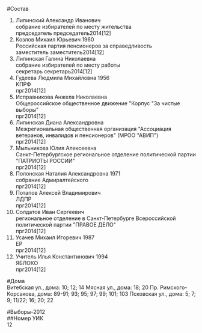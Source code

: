 #Состав  
1. Липинский Александр Иванович  
    собрание избирателей по месту жительства  
    председатель председатель2014[12]  
2. Козлов Михаил Юрьевич 1960  
    Российская партия пенсионеров за справедливость  
    заместитель заместитель2014[12]  
3. Липинская Галина Николаевна  
    собрание избирателей по месту работы  
    секретарь секретарь2014[12]  
4. Гудеева Людмила Михайловна 1956  
    КПРФ  
    прг2014[12]  
5. Исправникова Анжела Николаевна  
    Общероссийское общественное движение "Корпус "За чистые выборы"  
    прг2014[12]  
6. Липинская Диана Александровна  
    Межрегиональная общественная  организация "Ассоциация ветеранов, инвалидов и пенсионеров" (МРОО "АВИП")  
    прг2014[12]  
7. Мыльникова Юлия Алексеевна  
    Санкт-Петербургское региональное отделение политической партии "ПАТРИОТЫ РОССИИ"  
    прг2014[12]  
8. Полонская Наталия Александровна 1971  
    собрание Адмиралтейского  
    прг2014[12]  
9. Потапов Алексей Владимирович  
    ЛДПР  
    прг2014[12]  
10. Солдатов Иван Сергеевич  
    региональное отделение в Санкт-Петербурге Всероссийской политической партии "ПРАВОЕ ДЕЛО"  
    прг2014[12]  
11. Усачев Михаил Игоревич 1987  
    ЕР  
    прг2014[12]  
12. Учитель Илья Константинович 1994  
    ЯБЛОКО  
    прг2014[12]  
  
#Дома  
Витебская ул., дома: 10; 12; 14 Мясная ул., дома: 18; 20 Пр. Римского-Корсакова, дома: 89-91; 93; 95; 97; 99; 101; 103 Псковская ул., дома: 5; 7; 9; 11/22; 16; 20; 22  
  
#Выборы-2012  
##Номер УИК  
12  
